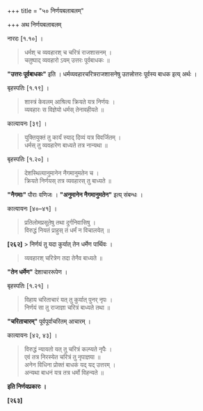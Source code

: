 +++
title = "५० निर्णयबलाबलम्"

+++
अथ निर्णयबलाबलम्

नारदः [१.१०] ।

> धर्मश् च व्यवहारश् च चरित्रं राजशासनम् ।  
> चतुष्पाद् व्यवहारो ऽयम् उत्तरः पूर्वबाधकः ॥

**"उत्तरः पूर्वबाधकः"** इति । धर्मव्यवहारचरित्रराजशासनेषु उतत्त्रोत्तरः पूर्वस्य बाधक इत्य् अर्थः ।

बृहस्पतिः [१.१९] ।

> शास्त्रं केवलम् आश्रित्य क्रियते यत्र निर्णयः ।  
> व्यवहारः स विज्ञेयो धर्मस् तेनावहीयते ॥

कात्यायनः [३९] ।

> युक्तियुक्तं तु कार्यं स्याद् दिव्यं यत्र विवर्जितम् ।  
> धर्मस् तु व्यवहारेण बाध्यते तत्र नान्यथा ॥

बृहस्पतिः [१.२०] ।

> देशस्थित्यानुमानेन नैगमानुमतेन च ।  
> क्रियते निर्णयस् तत्र व्यवहारस् तु बाध्यते ॥

**"नैगमाः"** पौराः वणिजः । **"अनुमानेन नैगमानुमतेन"** इत्य् संबन्धः ।

कात्यायनः [४०–४१] ।

> प्रतिलोमप्रसूतेषु तथा दुर्गनिवासिषु ।  
> विरुद्धं नियतं प्राहुस् तं धर्मं न विचालयेत् ॥

**[२६२]** > निर्णयं तु यदा कुर्यात् तेन धर्मेण पार्थिवः ।  
> व्यवहारश् चरित्रेण तदा तेनैव बाध्यते ॥

**"तेन धर्मेण"** देशाचाररूपेण ।

बृहस्पतिः [१.२१] ।

> विहाय चरिताचारं यत् तु कुर्यात् पुनर् नृपः ।  
> निर्णयं सा तु राजाज्ञा चरित्रं बाध्यते तथा ॥

**"चरिताचारम्"** पूर्वपूर्वाचरितम् आचारम् ।

कात्यायनः [४२, ४३] ।

> विरुद्धं न्यायतो यत् तु चरित्रं कल्प्यते नृपैः ।  
> एवं तत्र निरस्येत चरित्रं तु नृपाज्ञया ॥  
> अनेन विधिना प्रोक्तं बाधकं यद् यद् उत्तरम् ।  
> अन्यथा बाधनं यत्र तत्र धर्मो विहन्यते ॥

**इति निर्णयप्रकारः ।**

**[२६३]**
